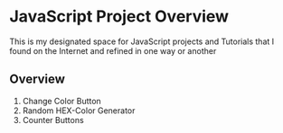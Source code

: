 # JavaScript Project Overview

This is my designated space for JavaScript projects 
and Tutorials that I found on the Internet and refined in one way or another

## Overview

1. Change Color Button
2. Random HEX-Color Generator
3. Counter Buttons